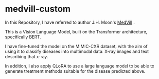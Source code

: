 # medvill-custom

In this Repository, I have referred to author J.H. Moon's [MedVill](https://github.com/SuperSupermoon/MedViLL) .

This is a Vision Language Model, built on the Transformer architecture, specifically BERT.

I have fine-tuned the model on the MIMIC-CXR dataset, with the aim of using it to classify diseases into multimodal data: X-ray images and text describing that x-ray.

In addition, I also apply QLoRA to use a large language model to be able to generate treatment methods suitable for the disease predicted above.